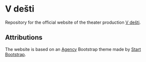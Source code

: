 # V dešti

Repository for the official website of the theater production [V dešti](https://matthewj2705.github.io/vdesti/).

## Attributions

The website is based on an [Agency](https://startbootstrap.com/theme/agency) Bootstrap theme made by [Start Bootstrap](https://startbootstrap.com/).